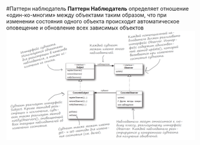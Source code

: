 #Паттерн наблюдатель
**Паттерн Наблюдатель** определяет отношение
«один-ко-многим» между объектами таким образом,
что при изменении состояния одного объекта происходит автоматическое оповещение и обновление всех зависимых объектов
![listener](img/listener.png)